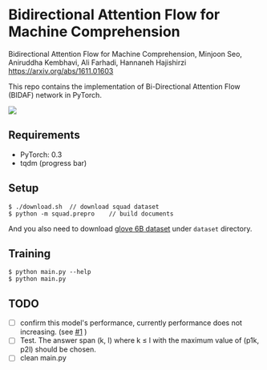 # Bidirectional Attention Flow for Machine Comprehension

Bidirectional Attention Flow for Machine Comprehension, Minjoon Seo, Aniruddha Kembhavi, Ali Farhadi, Hannaneh Hajishirzi
https://arxiv.org/abs/1611.01603


This repo contains the implementation of Bi-Directional Attention Flow (BIDAF) network in PyTorch.

<img src="https://github.com/jojonki/BiDAF/blob/master/BiDAF.png?raw=true">

## Requirements
- PyTorch: 0.3
- tqdm (progress bar)

## Setup

```
$ ./download.sh  // download squad dataset
$ python -m squad.prepro    // build documents
```

And you also need to download [glove 6B dataset](http://nlp.stanford.edu/data/glove.6B.zip) under `dataset` directory.

## Training
```
$ python main.py --help
$ python main.py
```


## TODO
- [ ] confirm this model's performance, currently performance does not increasing. (see [#1](https://github.com/jojonki/BiDAF/issues/1) )
- [ ] Test. The answer span (k, l) where k ≤ l with the maximum value of (p1k, p2l)
should be chosen.
- [ ] clean main.py
